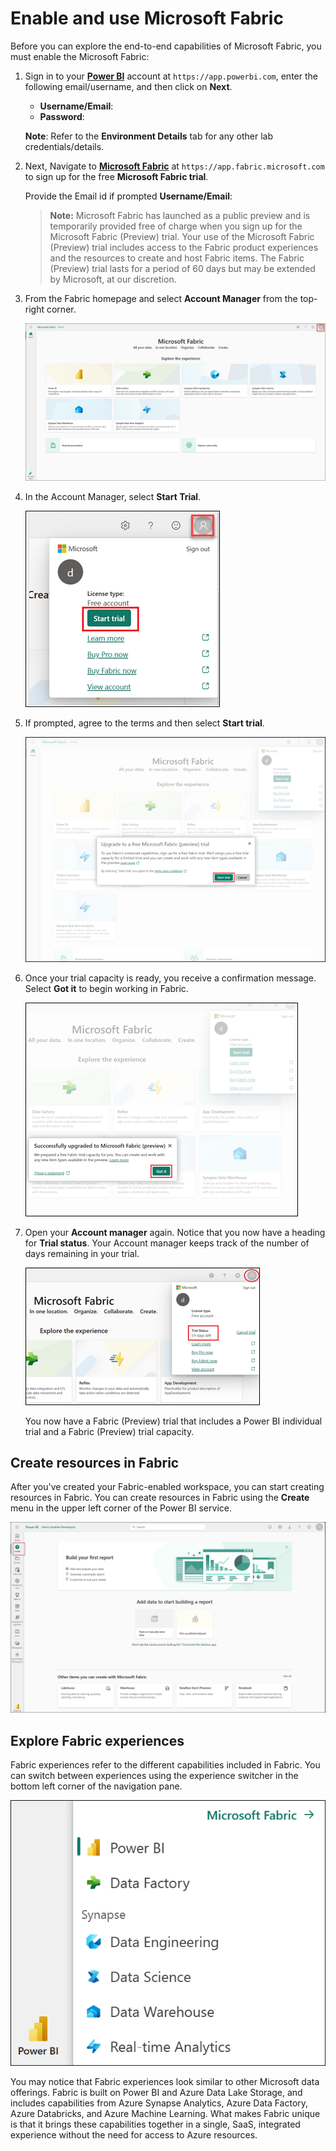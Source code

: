 # Enable and use Microsoft Fabric

Before you can explore the end-to-end capabilities of Microsoft Fabric, you must enable the Microsoft Fabric:

1. Sign in to your **[Power BI](https://app.powerbi.com/)** account at `https://app.powerbi.com`, enter the following email/username, and then click on **Next**.  

   * **Username/Email**:  <inject key="AzureAdUserEmail"></inject> 
   * **Password**:  <inject key="AzureAdUserPassword"></inject>

   **Note**: Refer to the **Environment Details** tab for any other lab credentials/details.

2. Next, Navigate to **[Microsoft Fabric](https://app.fabric.microsoft.com)** at `https://app.fabric.microsoft.com` to sign up for the free **Microsoft Fabric trial**.

   Provide the Email id if prompted **Username/Email**:  <inject key="AzureAdUserEmail"></inject> 

   >**Note:** Microsoft Fabric has launched as a public preview and is temporarily provided free of charge when you sign up for the Microsoft Fabric (Preview) trial. Your use of the Microsoft Fabric (Preview) trial includes access to the Fabric product experiences and the resources to create and host Fabric items. The Fabric (Preview) trial lasts for a period of 60 days but may be extended by Microsoft, at our discretion.

3. From the Fabric homepage and select **Account Manager** from the top-right corner.

   ![](images/fabric-home-page.png)
   
4. In the Account Manager, select **Start Trial**.

   ![](images/me-control.png)
   
5. If prompted, agree to the terms and then select **Start trial**. 

   ![](images/start-trial-click.png)
   
6. Once your trial capacity is ready, you receive a confirmation message. Select **Got it** to begin working in Fabric.

   ![](images/start-trial-success.png)
   
7. Open your **Account manager** again. Notice that you now have a heading for **Trial status**. Your Account manager keeps track of the number of days remaining in your trial.

   ![](images/trial-status-me-control.png)

   You now have a Fabric (Preview) trial that includes a Power BI individual trial and a Fabric (Preview) trial capacity.

## Create resources in Fabric
After you've created your Fabric-enabled workspace, you can start creating resources in Fabric. You can create resources in Fabric using the **Create** menu in the upper left corner of the Power BI service.

![](images/fabric-create.png)

## Explore Fabric experiences

Fabric experiences refer to the different capabilities included in Fabric. You can switch between experiences using the experience switcher in the bottom left corner of the navigation pane.

![](images/check-fabric-access.png)

You may notice that Fabric experiences look similar to other Microsoft data offerings. Fabric is built on Power BI and Azure Data Lake Storage, and includes capabilities from Azure Synapse Analytics, Azure Data Factory, Azure Databricks, and Azure Machine Learning. What makes Fabric unique is that it brings these capabilities together in a single, SaaS, integrated experience without the need for access to Azure resources.
